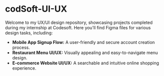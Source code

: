 # codSoft-UI-UX
Welcome to my UX/UI design repository, showcasing projects completed during my internship at Codesoft. Here you'll find Figma files for various design tasks, including:

- **Mobile App Signup Flow:** A user-friendly and secure account creation process.
- **Restaurant Menu UI/UX:** Visually appealing and easy-to-navigate menu design.
- **E-commerce Website UI/UX:** A searchable and intuitive online shopping experience.
